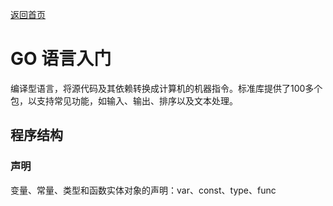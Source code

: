 <p> <a href="../README.md">返回首页</a></p>

# GO 语言入门
编译型语言，将源代码及其依赖转换成计算机的机器指令。标准库提供了100多个包，以支持常见功能，如输入、输出、排序以及文本处理。

## 程序结构
### 声明
变量、常量、类型和函数实体对象的声明：var、const、type、func
